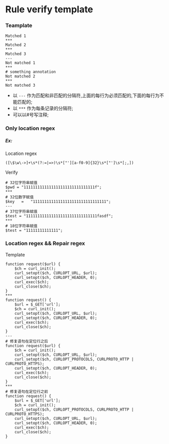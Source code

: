 # Rule verify template

### Teamplate
```
Matched 1
***
Matched 2
***
Matched 3
---
Not matched 1
***
# something annotation
Not matched 2
***
Not matched 3
```
- 以 `---` 作为匹配和非匹配的分隔符,上面的每行为必须匹配的,下面的每行为不能匹配的;
- 以 `***` 作为每条记录的分隔符;
- 可以以#号写注释;

### Only location regex

##### Ex:

Location regex
```
([\$\w\->]+\s*(?:=|=>)\s*["'][a-f0-9]{32}\s*["']\s*[;,])
```

Verify
```
# 32位字符串赋值
$pwd = "1111111111111111111111111111111f";
***
# 32位数字赋值
$key   =   "11111111111111111111111111111111";
---
# 37位字符串赋值
$test = "1111111111111111111111111111111fasdf";
***
# 18位字符串赋值
$test = "11111111111111";
```

### Location regex && Repair regex
Template
```
function request($url) {
    $ch = curl_init();
    curl_setopt($ch, CURLOPT_URL, $url);
    curl_setopt($ch, CURLOPT_HEADER, 0);
    curl_exec($ch);
    curl_close($ch);
}
***
function request() {
    $url = $_GET['url'];
    $ch = curl_init();
    curl_setopt($ch, CURLOPT_URL, $url);
    curl_setopt($ch, CURLOPT_HEADER, 0);
    curl_exec($ch);
    curl_close($ch);
}
---
# 修复语句在定位行之后
function request($url) {
    $ch = curl_init();
    curl_setopt($ch, CURLOPT_URL, $url);
    curl_setopt($ch, CURLOPT_PROTOCOLS, CURLPROTO_HTTP | CURLPROTO_HTTPS);
    curl_setopt($ch, CURLOPT_HEADER, 0);
    curl_exec($ch);
    curl_close($ch);
}
***
# 修复语句在定位行之前
function request() {
    $url = $_GET['url'];
    $ch = curl_init();
    curl_setopt($ch, CURLOPT_PROTOCOLS, CURLPROTO_HTTP | CURLPROTO_HTTPS);
    curl_setopt($ch, CURLOPT_URL, $url);
    curl_setopt($ch, CURLOPT_HEADER, 0);
    curl_exec($ch);
    curl_close($ch);
}
```